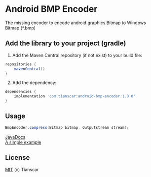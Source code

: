 # Android BMP Encoder
The missing encoder to encode android.graphics.Bitmap to Windows Bitmap (*.bmp)

## Add the library to your project (gradle)
1. Add the Maven Central repository (if not exist) to your build file:
```groovy
repositories {
    mavenCentral()
}
```

2. Add the dependency:
```groovy
dependencies {
    implementation 'com.tianscar:android-bmp-encoder:1.0.0'
}
```

## Usage
```java
BmpEncoder.compress(Bitmap bitmap, Outputstream stream);
```
[JavaDocs](/docs/android-bmp-encoder)  
[A simple example](library/src/androidTest/java/com/tianscar/bmpencoder/EncodeBmpInstrumentedTest.java)

## License
[MIT](/LICENSE) (c) Tianscar
